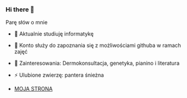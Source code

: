 ### Hi there 👋


Parę słów o mnie

- 🔭 Aktualnie studiuję informatykę
- 🌱 Konto służy do zapoznania się z możliwościami githuba w ramach zajęć
- 💬 Zainteresowania: Dermokonsultacja, genetyka, pianino i literatura
- ⚡ Ulubione zwierzę: pantera śnieżna

- [MOJA STRONA](https://irvinnee.github.io/)

